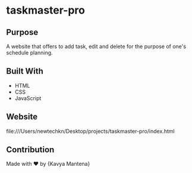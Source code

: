 # taskmaster-pro
## Purpose
A website that offers to add task, edit and delete for the purpose of one's schedule planning.

## Built With
* HTML
* CSS
* JavaScript

## Website
file:///Users/newtechkn/Desktop/projects/taskmaster-pro/index.html

## Contribution
Made with ❤️ by {Kavya Mantena}